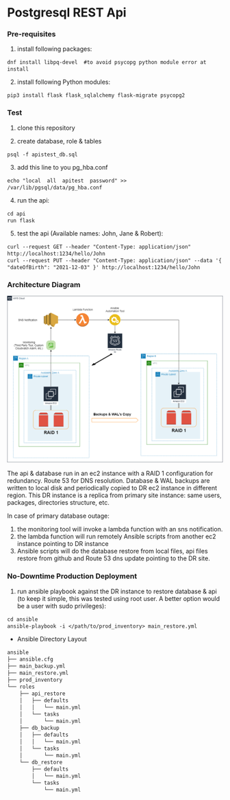 # Postgresql REST Api 

### Pre-requisites

1. install following packages:
```
dnf install libpq-devel  #to avoid psycopg python module error at install
```

2. install following Python modules:
```
pip3 install flask flask_sqlalchemy flask-migrate psycopg2 
```


### Test
 
1. clone this repository

2. create database, role & tables
```
psql -f apistest_db.sql
```

3. add this line to you pg_hba.conf
```
echo "local  all  apitest  password" >> /var/lib/pgsql/data/pg_hba.conf
```

4. run the api:
```
cd api
run flask
```

5. test the api (Available names: John, Jane & Robert):
```
curl --request GET --header "Content-Type: application/json" http://localhost:1234/hello/John
curl --request PUT --header "Content-Type: application/json" --data '{ "dateOfBirth": "2021-12-03" }' http://localhost:1234/hello/John
```


### Architecture Diagram


![Architecture Diagram](restapi_postgresql.png)

The api & database run in an ec2 instance with a RAID 1 configuration for redundancy. Route 53 for DNS resolution. 
Database & WAL backups are written to local disk and periodically copied to DR ec2 instance in different region. This DR instance is a replica from primary site instance: same users, packages, directories structure, etc.

In case of primary database outage:

1. the monitoring tool will invoke a lambda function with an sns notification.
2. the lambda function will run remotely Ansible scripts from another ec2 instance pointing to DR instance
3. Ansible scripts will do the database restore from local files, api files restore from github and Route 53 dns update pointing to the DR site.


### No-Downtime Production Deployment

1. run ansible playbook against the DR instance to restore database & api (to keep it simple, this was tested using root user. A better option would be a user with sudo privileges):
```
cd ansible
ansible-playbook -i </path/to/prod_inventory> main_restore.yml
```

- Ansible Directory Layout
```
ansible
├── ansible.cfg
├── main_backup.yml
├── main_restore.yml
├── prod_inventory
└── roles
    ├── api_restore
    │   ├── defaults
    │   │   └── main.yml
    │   └── tasks
    │       └── main.yml
    ├── db_backup
    │   ├── defaults
    │   │   └── main.yml
    │   └── tasks
    │       └── main.yml
    └── db_restore
        ├── defaults
        │   └── main.yml
        └── tasks
            └── main.yml
```
